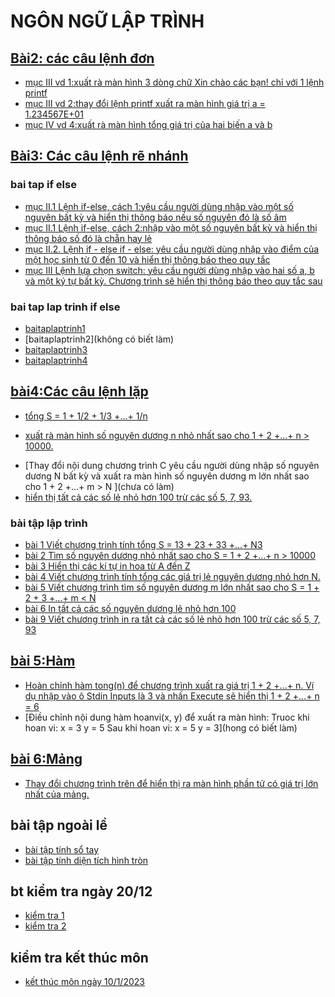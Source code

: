 # NGÔN NGỮ LẬP TRÌNH
## [Bài2: các câu lệnh đơn](https://hoctructuyencntt.github.io/NNLT/Bai02.html)
- [mục III vd 1:xuất rà màn hình 3 dòng chữ Xin chào các bạn! chỉ với 1 lệnh printf](https://www.jdoodle.com/a/5u7l)
- [mục III vd 2:thay đổi lệnh printf xuất ra màn hình giá trị a = 1.234567E+01](https://www.jdoodle.com/a/5u7p)
- [mục IV  vd 4:xuất rà màn hình tổng giá trị của hai biến a và b](https://www.jdoodle.com/a/5HEt)

## [Bài3: Các câu lệnh rẽ nhánh](https://hoctructuyencntt.github.io/NNLT/Bai03.html)
### bai tap if else
- [mục II.1 Lệnh if-else, cách 1:yêu cầu người dùng nhập vào một số nguyên bất kỳ và hiển thị thông báo nếu số nguyên đó là số âm](https://www.jdoodle.com/a/5HEz)
- [mục II.1 Lệnh if-else, cách 2:nhập vào một số nguyên bất kỳ và hiển thị thông báo số đó là chẵn hay lẻ](https://www.jdoodle.com/a/5HEE)
- [mục II.2. Lệnh if - else if - else: yêu cầu người dùng nhập vào điểm của một học sinh từ 0 đến 10 và hiển thị thông báo theo quy tắc](https://www.jdoodle.com/a/5HHd)
- [mục III Lệnh lựa chọn switch: yêu cầu người dùng nhập vào hai số a, b và một ký tự bất kỳ. Chương trình sẽ hiển thị thông báo theo quy tắc sau](https://www.jdoodle.com/a/5HHF)

### bai tap lap trinh if else
- [baitaplaptrinh1](https://www.jdoodle.com/a/5B2h)
- [baitaplaptrinh2](không có biết làm)
- [baitaplaptrinh3](https://www.jdoodle.com/a/5B2q)
- [baitaplaptrinh4](https://www.jdoodle.com/a/5D9a)

## [bài4:Các câu lệnh lặp](https://hoctructuyencntt.github.io/NNLT/Bai04.html)
- [tổng S = 1 + 1/2 + 1/3 +...+ 1/n ](https://www.jdoodle.com/a/5HW2)
+ [xuất rà màn hình số nguyên dương n nhỏ nhất sao cho 1 + 2 +...+ n > 10000.](https://www.jdoodle.com/a/5GGv)
- [Thay đổi nội dung chương trình C yêu cầu người dùng nhập số nguyên dương N bất kỳ và xuất ra màn hình số nguyên dương m lớn nhất sao cho 1 + 2 +...+ m > N ](chưa có làm)
- [hiển thị tất cả các số lẻ nhỏ hơn 100 trừ các số 5, 7, 93. ](https://www.jdoodle.com/a/5HX5)

### bài tập lập trình
- [ bài 1 Viết chương trình tính tổng S = 13 + 23 + 33 +...+ N3](https://www.jdoodle.com/a/5GGf)
- [ bài 2 Tìm số nguyên dương nhỏ nhất sao cho S = 1 + 2 +...+ n > 10000](https://www.jdoodle.com/a/5G2q)
- [ bài 3 Hiển thị các kí tự in hoa từ A đến Z](https://www.jdoodle.com/a/5FTX)
- [ bài 4 Viết chương trình tính tổng các giá trị lẻ nguyên dương nhỏ hơn N.](https://www.jdoodle.com/a/5GGh)
- [ bài 5 Viết chương trình tìm số nguyên dương m lớn nhất sao cho S = 1 + 2 + 3 +…+ m < N](https://www.jdoodle.com/a/5GGj)
- [ bài 6 In tất cả các số nguyên dương lẻ nhỏ hơn 100](https://www.jdoodle.com/a/5GGk)
- [ bài 9 Viết chương trình in ra tất cả các số lẻ nhỏ hơn 100 trừ các số 5, 7, 93 ](https://www.jdoodle.com/a/5GGq)

## [bài 5:Hàm](https://hoctructuyencntt.github.io/NNLT/Bai05.html)
- [Hoàn chỉnh hàm tong(n) để chương trình xuất ra giá trị 1 + 2 +...+ n. Ví dụ nhập vào ô Stdin Inputs là 3 và nhấn Execute sẽ hiển thị 1 + 2 +...+ n = 6](https://www.jdoodle.com/a/5I3m)
- [Điều chỉnh nội dung hàm hoanvi(x, y) để xuất ra màn hình:
Truoc khi hoan vi: x = 3 y = 5
Sau khi hoan vi: x = 5 y = 3](hong có biết làm)

## [bài 6:Mảng](https://hoctructuyencntt.github.io/NNLT/Bai06.html)
- [Thay đổi chương trình trên để hiển thị ra màn hình phần tử có giá trị lớn nhất của mảng.](https://www.jdoodle.com/a/5I3j)






## bài tập ngoài lề
- [bài tập tính sổ tay](https://www.jdoodle.com/a/5xtO)
- [bài tập tính diện tích hình tròn](https://www.jdoodle.com/a/5wrO)

## bt kiểm tra ngày 20/12
- [kiểm tra 1](https://www.jdoodle.com/a/5F2z)
- [kiểm tra 2](https://www.jdoodle.com/a/5FTS)
## kiểm tra kết thúc môn
- [kết thúc môn ngày 10/1/2023](https://www.jdoodle.com/a/5I4u)

